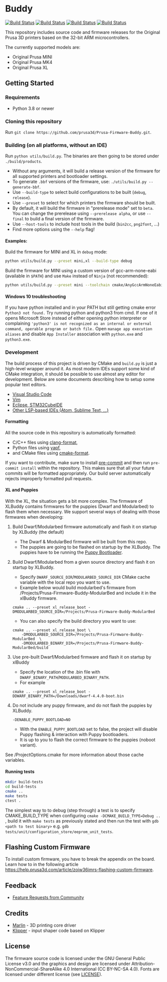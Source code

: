 # Buddy
[![Build Status](<https://holly.prusa3d.com/buildStatus/icon?job=Prusa-Firmware-Buddy-Private%2FMultibranch%2Fprivate&subject=private>)](https://holly.prusa3d.com/job/Prusa-Firmware-Buddy-Private/job/Multibranch/job/private/)
[![Build Status](<https://holly.prusa3d.com/buildStatus/icon?job=Prusa-Firmware-Buddy-Private%2FMultibranch%2Fmaster&subject=master>)](https://holly.prusa3d.com/job/Prusa-Firmware-Buddy-Private/job/Multibranch/job/master/)
[![Build Status](<https://holly.prusa3d.com/buildStatus/icon?job=Prusa-Firmware-Buddy-Private%2FAuto-Pull-Master&subject=auto-update-master>)](https://holly.prusa3d.com/job/Prusa-Firmware-Buddy-Private/job/Auto-Pull-Master/)
[![Build Status](<https://holly.prusa3d.com/buildStatus/icon?job=Prusa-Firmware-Buddy-Private%2FMerge-Master-To-Private&subject=merge-master-to-private-daily>)](https://holly.prusa3d.com/job/Prusa-Firmware-Buddy-Private/job/Merge-Master-To-Private/)

This repository includes source code and firmware releases for the Original Prusa 3D printers based on the 32-bit ARM microcontrollers.

The currently supported models are:
- Original Prusa MINI
- Original Prusa MK4
- Original Prusa XL

## Getting Started

### Requirements

- Python 3.8 or newer

### Cloning this repository

Run `git clone https://github.com/prusa3d/Prusa-Firmware-Buddy.git`.

### Building (on all platforms, without an IDE)

Run `python utils/build.py`. The binaries are then going to be stored under `./build/products`.

- Without any arguments, it will build a release version of the firmware for all supported printers and bootloader settings.
- To generate `.bbf` versions of the firmware, use: `./utils/build.py --generate-bbf`.
- Use `--build-type` to select build configurations to be built (`debug`, `release`).
- Use `--preset` to select for which printers the firmware should be built.
- By default, it will build the firmware in "prerelease mode" set to `beta`. You can change the prerelease using `--prerelease alpha`, or use `--final` to build a final version of the firmware.
- Use `--host-tools` to include host tools in the build (`bin2cc`, `png2font`, ...)
- Find more options using the `--help` flag!

#### Examples:

Build the firmware for MINI and XL in `debug` mode:

```bash
python utils/build.py --preset mini,xl --build-type debug
```

Build the firmware for MINI using a custom version of gcc-arm-none-eabi (available in `$PATH`) and use `Make` instead of `Ninja` (not recommended):

```bash
python utils/build.py --preset mini --toolchain cmake/AnyGccArmNoneEabi.cmake --generator 'Unix Makefiles'
```

#### Windows 10 troubleshooting

If you have python installed and in your PATH but still getting cmake error `Python3 not found.` Try running python and python3 from cmd. If one of it opens Microsoft Store instead of either opening python interpreter or complaining `'python3' is not recognized as an internal or external command,
operable program or batch file.` Open `manage app execution aliases` and disable `App Installer` association with `python.exe` and `python3.exe`.

### Development

The build process of this project is driven by CMake and `build.py` is just a high-level wrapper around it. As most modern IDEs support some kind of CMake integration, it should be possible to use almost any editor for development. Below are some documents describing how to setup some popular text editors.

- [Visual Studio Code](doc/editor/vscode.md)
- [Vim](doc/editor/vim.md)
- [Eclipse, STM32CubeIDE](doc/editor/stm32cubeide.md)
- [Other LSP-based IDEs (Atom, Sublime Text, ...)](doc/editor/lsp-based-ides.md)

#### Formatting

All the source code in this repository is automatically formatted:

- C/C++ files using [clang-format](https://clang.llvm.org/docs/ClangFormat.html),
- Python files using [yapf](https://github.com/google/yapf),
- and CMake files using [cmake-format](https://github.com/cheshirekow/cmake_format).

If you want to contribute, make sure to install [pre-commit](https://pre-commit.com) and then run `pre-commit install` within the repository. This makes sure that all your future commits will be formatted appropriately. Our build server automatically rejects improperly formatted pull requests.

#### XL and Puppies

With the XL, the situation gets a bit more complex. The firmware of XLBuddy contains firmwares for the puppies (Dwarf and Modularbed) to flash them when necessary. We support several ways of dealing with those firmwares when developing:

1. Build Dwarf/Modularbed firmware automatically and flash it on startup by XLBuddy (the default)
    - The Dwarf & ModularBed firmware will be built from this repo.
    - The puppies are going to be flashed on startup by the XLBuddy. The puppies have to be running the [Puppy Bootloader](http://github.com/prusa3d/Prusa-Bootloader-Puppy).

2. Build Dwarf/Modularbed from a given source directory and flash it on startup by XLBuddy.
    - Specify `DWARF_SOURCE_DIR`/`MODULARBED_SOURCE_DIR` CMake cache variable with the local repo you want to use.
    - Example below would build modularbed's firmware from /Projects/Prusa-Firmware-Buddy-ModularBed and include it in the xlBuddy firmware.
    ```
    cmake .. --preset xl_release_boot -DMODULARBED_SOURCE_DIR=/Projects/Prusa-Firmware-Buddy-ModularBed
    ```
    - You can also specify the build directory you want to use:
    ```
    cmake .. --preset xl_release_boot \
        -DMODULARBED_SOURCE_DIR=/Projects/Prusa-Firmware-Buddy-ModularBed  \
        -DMODULARBED_BINARY_DIR=/Projects/Prusa-Firmware-Buddy-ModularBed/build
    ```
3. Use pre-built Dwarf/Modularbed firmware and flash it on startup by xlBuddy
    - Specify the location of the .bin file with `DWARF_BINARY_PATH`/`MODULARBED_BINARY_PATH`.
    - For example
    ```
    cmake .. --preset xl_release_boot -DDWARF_BINARY_PATH=/Downloads/dwarf-4.4.0-boot.bin
    ```

4. Do not include any puppy firmware, and do not flash the puppies by XLBuddy.
    ```
    -DENABLE_PUPPY_BOOTLOAD=NO
    ```
    - With the `ENABLE_PUPPY_BOOTLOAD` set to false, the project will disable Puppy flashing & interaction with Puppy bootloaders.
    - It is up to you to flash the correct firmware to the puppies (noboot variant).

See /ProjectOptions.cmake for more information about those cache variables.

#### Running tests

```bash
mkdir build-tests
cd build-tests
cmake ..
make tests
ctest .
```

The simplest way to to debug (step through) a test is to specify CMAKE_BUILD_TYPE when configuring `cmake -DCMAKE_BUILD_TYPE=Debug ..` , build it with `make tests` as previously stated and then run the test with `gdb <path to test binary>` e.g. `gdb tests/unit/configuration_store/eeprom_unit_tests`.

## Flashing Custom Firmware

To install custom firmware, you have to break the appendix on the board. Learn how to in the following article https://help.prusa3d.com/article/zoiw36imrs-flashing-custom-firmware.

## Feedback

- [Feature Requests from Community](https://github.com/prusa3d/Prusa-Firmware-Buddy/labels/feature%20request)

## Credits

- [Marlin](https://marlinfw.org/) - 3D printing core driver
- [Klipper](https://www.klipper3d.org/) - input shaper code based on Klipper

## License

The firmware source code is licensed under the GNU General Public License v3.0 and the graphics and design are licensed under Attribution-NonCommercial-ShareAlike 4.0 International (CC BY-NC-SA 4.0). Fonts are licensed under different license (see [LICENSE](LICENSE.md)).
